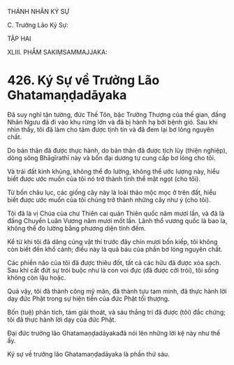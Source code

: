 THÁNH NHÂN KÝ SỰ

C. Trưởng Lão Ký Sự:

TẬP HAI

XLIII. PHẨM SAKIṂSAMMAJJAKA:

# 426. Ký Sự về Trưởng Lão Ghatamaṇḍadāyaka

Đã suy nghĩ tận tường, đức Thế Tôn, bậc Trưởng Thượng của thế gian, đấng Nhân Ngưu đã đi vào khu rừng lớn và đã bị hành hạ bởi bệnh gió. Sau khi nhìn thấy, tôi đã làm cho tâm được tịnh tín và đã đem lại bơ lỏng nguyên chất.

Do bản thân đã được thực hành, do bản thân đã được tích lũy (thiện nghiệp), dòng sông Bhāgīrathī này và bốn đại dương tự cung cấp bơ lỏng cho tôi.

Và trái đất kinh khủng, không thể đo lường, không thể ước lượng này, hiểu biết được ước muốn của tôi nó trở thành tinh thể mật ngọt (cho tôi).

Từ bốn châu lục, các giống cây này là loài thảo mộc mọc ở trên đất, hiểu biết được ước muốn của tôi chúng trở thành những cây như ý (cho tôi).

Tôi đã là vị Chúa của chư Thiên cai quản Thiên quốc năm mươi lần, và đã là đấng Chuyển Luân Vương năm mươi mốt lần. Lãnh thổ vương quốc là bao la, không thể đo lường bằng phương diện tính đếm.

Kể từ khi tôi đã dâng cúng vật thí trước đây chín mươi bốn kiếp, tôi không còn biết đến khổ cảnh; điều này là quả báu của phần bơ lỏng nguyên chất.

Các phiền não của tôi đã được thiêu đốt, tất cả các hữu đã được xóa sạch. Sau khi cắt đứt sự trói buộc như là con voi đực (đã được cởi trói), tôi sống không còn lậu hoặc.

Quả vậy, tôi đã thành công mỹ mãn, đã thành tựu tam minh, đã thực hành lời dạy đức Phật trong sự hiện tiền của đức Phật tối thượng.

Bốn (tuệ) phân tích, tám giải thoát, và sáu thắng trí đã được (tôi) đắc chứng; tôi đã thực hành lời dạy của đức Phật.

Đại đức trưởng lão Ghatamaṇḍadāyakađã nói lên những lời kệ này như thế ấy.

Ký sự về trưởng lão Ghatamaṇḍadāyaka là phần thứ sáu.

